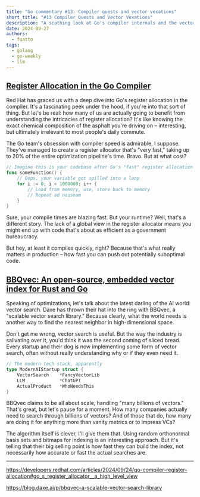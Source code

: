 ```yaml
---
title: "Go commentary #13: Compiler quests and vector vexations"
short_title: "#13 Compiler Quests and Vector Vexations"
description: "A scathing look at Go's compiler internals and the vector search gold rush, exposing the industry's obsession with speed over substance"
date: 2024-09-27
authors:
  - fuatto
tags:
  - golang
  - go-weekly
  - llm
---
```


## [Register Allocation in the Go Compiler](https://developers.redhat.com/articles/2024/09/24/go-compiler-register-allocation#go_s_register_allocator__a_high_level_view)

Red Hat has graced us with a deep dive into Go's register allocation in the compiler. It's a fascinating peek under the hood, if you're into that sort of thing. But let's be real: how many of us are actually going to benefit from understanding the intricacies of register allocation? It's like knowing the exact chemical composition of the asphalt you're driving on – interesting, but ultimately irrelevant to most people's daily commute.

The Go team's obsession with compiler speed is admirable, I suppose. They've managed to create a register allocator that's "very fast," taking up to 20% of the entire optimization pipeline's time. Bravo. But at what cost?

```go
// Imagine this is your codebase after Go's "fast" register allocation
func someFunction() {
    // Oops, your variable got spilled into a loop
    for i := 0; i < 1000000; i++ {
        // Load from memory, use, store back to memory
        // Repeat ad nauseam
    }
}
```

Sure, your compile times are blazing fast. But your runtime? Well, that's a different story. The lack of a global view in the register allocator means you might end up with code that's about as efficient as a government bureaucracy.

But hey, at least it compiles quickly, right? Because that's what really matters in production – how fast you can push out potentially suboptimal code.

## [BBQvec: An open-source, embedded vector index for Rust and Go](https://blog.daxe.ai/p/bbqvec-a-scalable-vector-search-library)

Speaking of optimizations, let's talk about the latest darling of the AI world: vector search. Daxe has thrown their hat into the ring with BBQvec, a "scalable vector search library." Because clearly, what the world needs is another way to find the nearest neighbor in high-dimensional space.

Don't get me wrong, vector search is useful. But the way the industry is salivating over it, you'd think it was the second coming of sliced bread. Every startup and their dog is now implementing some form of vector search, often without really understanding why or if they even need it.

```go
// The modern tech stack, apparently
type ModernAIStartup struct {
    VectorSearch    *FancyVectorLib
    LLM             *ChatGPT
    ActualProduct   *WhoNeedsThis
}
```

BBQvec claims to be all about scale, handling "many billions of vectors." That's great, but let's pause for a moment. How many companies actually need to search through billions of vectors? And of those that do, how many are doing it for anything more than vanity metrics or to impress VCs?

The algorithm itself is clever, I'll give them that. Using random orthonormal basis sets and bitmaps for indexing is an interesting approach. But it's telling that their big selling point is how fast they can build the index, not necessarily how accurate or fast the actual searches are.

---

https://developers.redhat.com/articles/2024/09/24/go-compiler-register-allocation#go_s_register_allocator__a_high_level_view

https://blog.daxe.ai/p/bbqvec-a-scalable-vector-search-library
